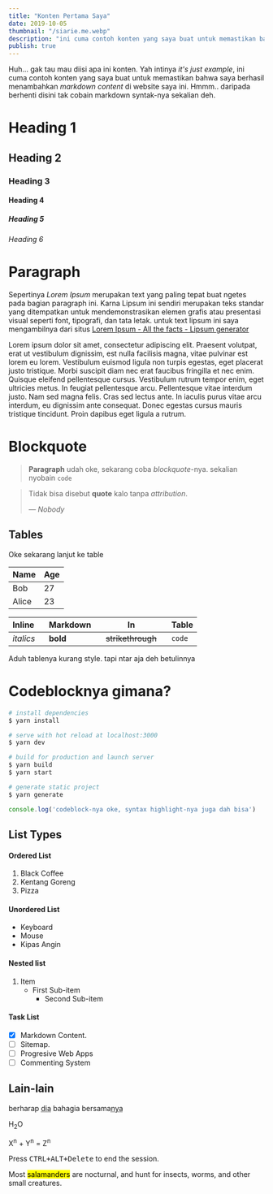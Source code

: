 ```yaml
---
title: "Konten Pertama Saya"
date: 2019-10-05
thumbnail: "/siarie.me.webp"
description: "ini cuma contoh konten yang saya buat untuk memastikan bahwa saya berhasil menambahkan markdown"
publish: true
---
```


Huh... gak tau mau diisi apa ini konten. Yah intinya *it's just example*, ini cuma contoh konten yang saya buat untuk memastikan bahwa saya berhasil menambahkan *markdown content* di website saya ini. Hmmm.. daripada berhenti disini tak cobain markdown syntak-nya sekalian deh.

# Heading 1
## Heading 2
### Heading 3
#### Heading 4
##### Heading 5
###### Heading 6

# Paragraph
Sepertinya *Lorem Ipsum* merupakan text yang paling tepat buat ngetes pada bagian paragraph ini. Karna Lipsum ini sendiri merupakan teks standar yang ditempatkan untuk mendemonstrasikan elemen grafis atau presentasi visual seperti font, tipografi, dan tata letak. untuk text lipsum ini saya mengambilnya dari situs [Lorem Ipsum - All the facts - Lipsum generator](https://id.lipsum.com/)

Lorem ipsum dolor sit amet, consectetur adipiscing elit. Praesent volutpat, erat ut vestibulum dignissim, est nulla facilisis magna, vitae pulvinar est lorem eu lorem. Vestibulum euismod ligula non turpis egestas, eget placerat justo tristique. Morbi suscipit diam nec erat faucibus fringilla et nec enim. Quisque eleifend pellentesque cursus. Vestibulum rutrum tempor enim, eget ultricies metus. In feugiat pellentesque arcu. Pellentesque vitae interdum justo. Nam sed magna felis. Cras sed lectus ante. In iaculis purus vitae arcu interdum, eu dignissim ante consequat. Donec egestas cursus mauris tristique tincidunt. Proin dapibus eget ligula a rutrum. 

# Blockquote
> **Paragraph** udah oke, sekarang coba *blockquote*-nya. sekalian nyobain `code`

> Tidak bisa disebut **quote** kalo tanpa *attribution*.</p>
> — <cite>Nobody</cite>

## Tables
Oke sekarang lanjut ke table

Name | Age
-----|------
 Bob | 27
Alice| 23


| Inline&nbsp;&nbsp;&nbsp; | Markdown&nbsp;&nbsp;&nbsp; | In&nbsp;&nbsp;&nbsp; | Table |
| ---------- | --------- | ----------------- | ---------- |
| *italics*  | **bold**  | ~~strikethrough~~&nbsp;&nbsp;&nbsp; | `code` |

Aduh tablenya kurang style. tapi ntar aja deh betulinnya

# Codeblocknya gimana?
``` bash
# install dependencies
$ yarn install

# serve with hot reload at localhost:3000
$ yarn dev

# build for production and launch server
$ yarn build
$ yarn start

# generate static project
$ yarn generate
```

```js
console.log('codeblock-nya oke, syntax highlight-nya juga dah bisa')
```

## List Types

#### Ordered List

1. Black Coffee
2. Kentang Goreng
3. Pizza

#### Unordered List

* Keyboard
* Mouse
* Kipas Angin

#### Nested list

1. Item
    * First Sub-item
        - Second Sub-item

#### Task List
- [x] Markdown Content.
- [ ] Sitemap.
- [ ] Progresive Web Apps
- [ ] Commenting System

## Lain-lain

berharap <abbr title="Kamu">dia</abbr> bahagia bersama<abbr title="Si Dia">nya</abbr>

H<sub>2</sub>O

X<sup>n</sup> + Y<sup>n</sup> = Z<sup>n</sup>

Press <kbd><kbd>CTRL</kbd>+<kbd>ALT</kbd>+<kbd>Delete</kbd></kbd> to end the session.

Most <mark>salamanders</mark> are nocturnal, and hunt for insects, worms, and other small creatures.
